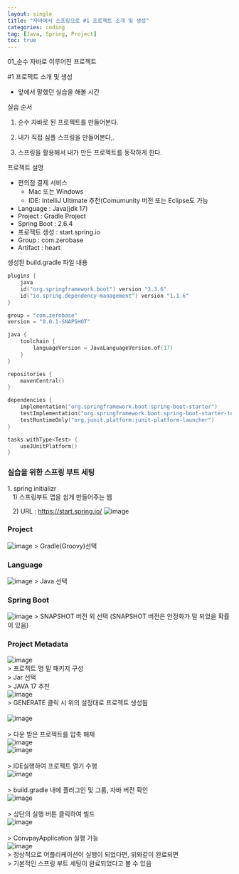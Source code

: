 ```yaml
---
layout: single
title: "자바에서 스프링으로 #1 프로젝트 소개 및 생성"
categories: coding
tag: [Java, Spring, Project]
toc: true
---
```


01_순수 자바로 이루어진 프로젝트

#1 프로젝트 소개 및 생성

- 앞에서 말했던 실습을 해볼 시간

실습 순서

1. 순수 자바로 된 프로젝트를 만들어본다.

2. 내가 직접 심플 스프링을 만들어본다,.

3. 스프링을 활용해서 내가 만든 프로젝트를 동작하게 한다.

프로젝트 설명

- 편의점 결제 서비스
    - Mac 또는 Windows
    - IDE: IntelliJ Ultimate 추천(Comumunity 버전 또는 Eclipse도 가능
- Language : Java(jdk 17)
- Project : Gradle Project
- Spring Boot : 2.6.4
- 프로젝트 생성 : start.spring.io
- Group : com.zerobase
- Artifact : heart

생성된 build.gradle 파일 내용

```kotlin
plugins {
	java
	id("org.springframework.boot") version "3.3.6"
	id("io.spring.dependency-management") version "1.1.6"
}

group = "com.zerobase"
version = "0.0.1-SNAPSHOT"

java {
	toolchain {
		languageVersion = JavaLanguageVersion.of(17)
	}
}

repositories {
	mavenCentral()
}

dependencies {
	implementation("org.springframework.boot:spring-boot-starter")
	testImplementation("org.springframework.boot:spring-boot-starter-test")
	testRuntimeOnly("org.junit.platform:junit-platform-launcher")
}

tasks.withType<Test> {
	useJUnitPlatform()
}

```

### 실습을 위한 스프링 부트 세팅
1\. spring initializr <br>
&nbsp;&nbsp;&nbsp;1\) 스프링부트 앱을 쉽게 만들어주는 웹

&nbsp;&nbsp;&nbsp;2\) URL : https://start.spring.io/
![image](../assets/images/20241126_first/2024-11-26-001.png)


### Project
![image](../assets/images/20241126_first/2024-11-26-002.png)
\> Gradle(Groovy)선택

### Language
![image](../assets/images/20241126_first/2024-11-26-003.png)
\> Java 선택

### Spring Boot
![image](../assets/images/20241126_first/2024-11-26-004.png)
\> SNAPSHOT 버전 외 선택 (SNAPSHOT 버전은 안정화가 덜 되었을 확률이 있음)
<Br>
### Project Metadata
![image](../assets/images/20241126_first/2024-11-26-005.png)<Br>
\> 프로젝트 명 밑 패키지 구성 <br>
\> Jar 선택 <br>
\> JAVA 17 추천 <br>
![image](../assets/images/20241126_first/2024-11-26-006.png)<Br>
\> GENERATE 클릭 시 위의 설정대로 프로젝트 생성됨<br>
<br>
![image](../assets/images/20241126_first/2024-11-26-007.png)<Br>
<br>
\> 다운 받은 프로젝트를 압축 해제<Br>
![image](../assets/images/20241126_first/2024-11-26-008.png)<Br>
![image](../assets/images/20241126_first/2024-11-26-009.png)<Br>
<br>
\> IDE실행하여 프로젝트 열기 수행<Br>
![image](../assets/images/20241126_first/2024-11-26-010.png)<Br>
<br>
\> build.gradle 내에 플러그인 및 그룹, 자바 버전 확인<Br>
![image](../assets/images/20241126_first/2024-11-26-011.png)<Br>
<Br>
\> 상단의 실행 버튼 클릭하여 빌드<Br>
![image](../assets/images/20241126_first/2024-11-26-012.png)<Br>
<br>
\> ConvpayApplication 실행 가능<Br>
![image](../assets/images/20241126_first/2024-11-26-013.png)<Br>
\> 정상적으로 어플리케이션이 실행이 되었다면, 위와같이 완료되면<Br>
\> 기본적인 스프링 부트 세팅이 완료되었다고 볼 수 있음<Br>